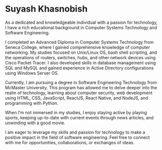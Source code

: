 # Suyash Khasnobish
As a dedicated and knowledgeable individual with a passion for technology, I have a rich educational background in Computer Systems Technology and Software Engineering.

I completed an Advanced Diploma in Computer Systems Technology from Seneca College, where I gained comprehensive knowledge of computer networking. My studies focused on Unix/Linux OS, bash shell scripting, and the operations of routers, switches, hubs, and other network devices using Cisco Packet Tracer. I also developed skills in database management using SQL and MySQL and gained experience in Active Directory configurations using Windows Server OS.

Currently, I am pursuing a degree in Software Engineering Technology from McMaster University. This program has allowed me to delve deeper into the realm of technology, learning about computer security, web development using HTML, CSS, JavaScript, ReactJS, React Native, and NodeJS, and programming with Python.

When I’m not immersed in my studies, I enjoy staying active by playing sports, keeping up-to-date with current events through news articles, and unwinding with a good movie.

I am eager to leverage my skills and passion for technology to make a positive impact in the field of software engineering. Feel free to connect with me for opportunities, collaborations, or exchanges of ideas.
